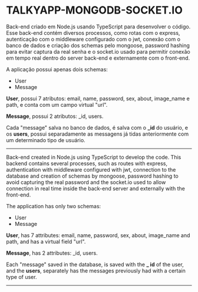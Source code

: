 # TALKYAPP-MONGODB-SOCKET.IO

Back-end criado em Node.js usando TypeScript para desenvolver o código. Esse back-end contém diversos processos, como rotas com o express, autenticação com o middleware configurado com o jwt, conexão com o banco de dados e criação dos schemas pelo mongoose, password hashing para evitar captura da real senha e o socket.io usado para permitir conexão em tempo real dentro do server back-end e externamente com o front-end. 

A aplicação possui apenas dois schemas:
- User
- Message

**User**, possui 7 atributos: email, name, password, sex, about, image_name e path, e conta com um campo virtual "url".

**Message**, possui 2 atributos: _id, users.

Cada "message" salva no banco de dados, é salva com o **_id** do usuário, e os **users**, possui separadamente as messagens já tidas anteriormente com um determinado tipo de usuário.

<hr/>

Back-end created in Node.js using TypeScript to develop the code. This backend contains several processes, such as routes with express, authentication with middleware configured with jwt, connection to the database and creation of schemas by mongoose, password hashing to avoid capturing the real password and the socket.io used to allow connection in real time inside the back-end server and externally with the front-end.

The application has only two schemas:
- User
- Message

**User**, has 7 attributes: email, name, password, sex, about, image_name and path, and has a virtual field "url".

**Message**, has 2 attributes: _id, users.

Each "message" saved in the database, is saved with the **_ id** of the user, and the **users**, separately has the messages previously had with a certain type of user. 

<hr/>

